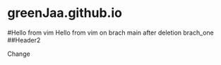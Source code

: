 # greenJaa.github.io

#Hello from vim
Hello from vim on brach main after deletion brach_one
##Header2

Change
